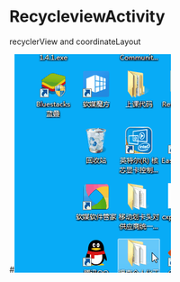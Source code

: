 # RecycleviewActivity
recyclerView and coordinateLayout

#![image](https://github.com/Organiser-vos-mains-gjanice/RecycleviewActivity/blob/master/test.gif)



